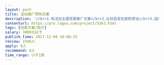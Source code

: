 ```yaml
---                
layout: post       
title: 活动推广预热文案           
description: '</br>1.有活动主题现需推广文案</br>2.比较具有创意和想法</br>3.适用于新媒体的传播</br>'     
contenturl: https://pro.lagou.com/project/5363.html      
tags: [创意方案/执行]            
salary: 3000元以下          
publish_time: 2017-12-04 18:08:15         
review: 1546人                   
apply: 0人                   
recommend: 0人                   
time_range: 小于1周              
---                 
```

